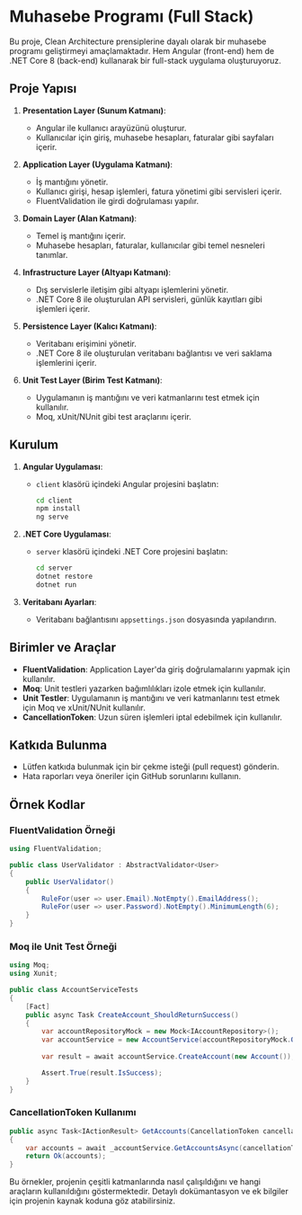 # Muhasebe Programı (Full Stack)

Bu proje, Clean Architecture prensiplerine dayalı olarak bir muhasebe programı geliştirmeyi amaçlamaktadır. Hem Angular (front-end) hem de .NET Core 8 (back-end) kullanarak bir full-stack uygulama oluşturuyoruz.

## Proje Yapısı

1. **Presentation Layer (Sunum Katmanı)**:
   - Angular ile kullanıcı arayüzünü oluşturur.
   - Kullanıcılar için giriş, muhasebe hesapları, faturalar gibi sayfaları içerir.

2. **Application Layer (Uygulama Katmanı)**:
   - İş mantığını yönetir.
   - Kullanıcı girişi, hesap işlemleri, fatura yönetimi gibi servisleri içerir.
   - FluentValidation ile girdi doğrulaması yapılır.

3. **Domain Layer (Alan Katmanı)**:
   - Temel iş mantığını içerir.
   - Muhasebe hesapları, faturalar, kullanıcılar gibi temel nesneleri tanımlar.

4. **Infrastructure Layer (Altyapı Katmanı)**:
   - Dış servislerle iletişim gibi altyapı işlemlerini yönetir.
   - .NET Core 8 ile oluşturulan API servisleri, günlük kayıtları gibi işlemleri içerir.

5. **Persistence Layer (Kalıcı Katmanı)**:
   - Veritabanı erişimini yönetir.
   - .NET Core 8 ile oluşturulan veritabanı bağlantısı ve veri saklama işlemlerini içerir.

6. **Unit Test Layer (Birim Test Katmanı)**:
   - Uygulamanın iş mantığını ve veri katmanlarını test etmek için kullanılır.
   - Moq, xUnit/NUnit gibi test araçlarını içerir.

## Kurulum

1. **Angular Uygulaması**:
   - `client` klasörü içindeki Angular projesini başlatın:
     ```sh
     cd client
     npm install
     ng serve
     ```

2. **.NET Core Uygulaması**:
   - `server` klasörü içindeki .NET Core projesini başlatın:
     ```sh
     cd server
     dotnet restore
     dotnet run
     ```

3. **Veritabanı Ayarları**:
   - Veritabanı bağlantısını `appsettings.json` dosyasında yapılandırın.

## Birimler ve Araçlar

- **FluentValidation**: Application Layer'da giriş doğrulamalarını yapmak için kullanılır.
- **Moq**: Unit testleri yazarken bağımlılıkları izole etmek için kullanılır.
- **Unit Testler**: Uygulamanın iş mantığını ve veri katmanlarını test etmek için Moq ve xUnit/NUnit kullanılır.
- **CancellationToken**: Uzun süren işlemleri iptal edebilmek için kullanılır.

## Katkıda Bulunma

- Lütfen katkıda bulunmak için bir çekme isteği (pull request) gönderin.
- Hata raporları veya öneriler için GitHub sorunlarını kullanın.

## Örnek Kodlar

### FluentValidation Örneği

```csharp
using FluentValidation;

public class UserValidator : AbstractValidator<User>
{
    public UserValidator()
    {
        RuleFor(user => user.Email).NotEmpty().EmailAddress();
        RuleFor(user => user.Password).NotEmpty().MinimumLength(6);
    }
}
```

### Moq ile Unit Test Örneği

```csharp
using Moq;
using Xunit;

public class AccountServiceTests
{
    [Fact]
    public async Task CreateAccount_ShouldReturnSuccess()
    {
        var accountRepositoryMock = new Mock<IAccountRepository>();
        var accountService = new AccountService(accountRepositoryMock.Object);
        
        var result = await accountService.CreateAccount(new Account());

        Assert.True(result.IsSuccess);
    }
}
```

### CancellationToken Kullanımı

```csharp
public async Task<IActionResult> GetAccounts(CancellationToken cancellationToken)
{
    var accounts = await _accountService.GetAccountsAsync(cancellationToken);
    return Ok(accounts);
}
```

Bu örnekler, projenin çeşitli katmanlarında nasıl çalışıldığını ve hangi araçların kullanıldığını göstermektedir. Detaylı dokümantasyon ve ek bilgiler için projenin kaynak koduna göz atabilirsiniz.
